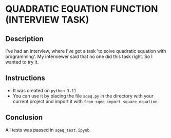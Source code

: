 # QUADRATIC EQUATION FUNCTION (INTERVIEW TASK)

## Description
I've had an interview, where I've got a task 'to solve quadratic equation with programming'.
My interviewer said that no one did this task right. So I wanted to try it.

## Instructions
* It was created on `python 3.11`
* You can use it by placing the file `sqeq.py` in the directory with your current project and import it with `from sqeq import square_equation`.

## Conclusion
All tests was passed in `sqeq_test.ipynb`.

